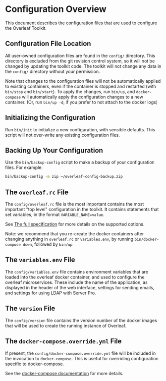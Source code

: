 # Configuration Overview

This document describes the configuration files that are used to configure the Overleaf Toolkit.


## Configuration File Location

All user-owned configuration files are found in the `config/` directory.
This directory is excluded from the git revision control system, so it will not be changed by updating the toolkit code. The toolkit will not change any data in the `config/` directory without your permission.

Note that changes to the configuration files will not be automatically applied
to existing containers, even if the container is stopped and restarted (with
`bin/stop` and `bin/start`). To apply the changes, run `bin/up`, and
`docker-compose` will automatically apply the configuration changes to a new
container. (Or, run `bin/up -d`, if you prefer to not attach to the docker logs)


## Initializing the Configuration

Run `bin/init` to initialize a new configuration, with sensible defaults.
This script will not over-write any existing configuration files.


## Backing Up Your Configuration

Use the `bin/backup-config` script to make a backup of your configuration files.
For example: 

```sh
bin/backup-config -m zip ~/overleaf-config-backup.zip
```


## The `overleaf.rc` File

The `config/overleaf.rc` file is the most important contains the most important "top level" configuration in the toolkit. It contains statements that set variables, in the format `VARIABLE_NAME=value`.


See [The full specification](./overleaf-rc.md) for more details on the supported options. 

Note: we recommend that you re-create the docker containers after changing anything in `overleaf.rc` or `variables.env`, by running `bin/docker-compose down`, followed by `bin/up`


## The `variables.env` File

The `config/variables.env` file contains environment variables that are loaded into the overleaf docker container, and used to configure the overleaf microservices. These include the name of the application, as displayed in the header of the web interface, settings for sending emails, and settings for using LDAP with Server Pro.


## The `version` File

The `config/version` file contains the version number of the docker images that will be used to create the running instance of Overleaf.


## The `docker-compose.override.yml` File

If present, the `config/docker-compose.override.yml` file will be included in the invocation to `docker-compose`. This is useful for overriding configuration specific to docker-compose.

See the [docker-compose documentation](https://docs.docker.com/compose/extends/#adding-and-overriding-configuration) for more details.

